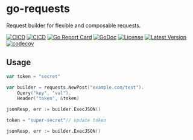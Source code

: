 # go-requests
Request builder for flexible and composable requests.


[![CICD](https://github.com/ajzo90/go-requests/actions/workflows/ci.yml/badge.svg)](https://github.com/ajzo90/go-requests/actions/workflows/ci.yml)
[![CICD](https://github.com/ajzo90/go-requests/actions/workflows/go.yml/badge.svg)](https://github.com/ajzo90/go-requests/actions/workflows/go.yml)
[![Go Report Card](https://goreportcard.com/badge/github.com/ajzo90/go-requests)](https://goreportcard.com/report/github.com/ajzo90/go-requests)
[![GoDoc](https://godoc.org/github.com/ajzo90/go-requests?status.svg)](https://godoc.org/github.com/ajzo90/go-requests)
[![License](https://shields.io/github/license/ajzo90/go-requests)](LICENSE)
[![Latest Version](https://shields.io/github/v/release/ajzo90/go-requests?display_name=tag&sort=semver)](https://github.com/ajzo90/go-requests/releases)
[![codecov](https://codecov.io/gh/ajzo90/go-requests/branch/main/graph/badge.svg?token=BDKHJVZCUY)](https://codecov.io/gh/ajzo90/go-requests)

## Usage
```go
var token = "secret"

var builder = requests.NewPost("example.com/test").
    Query("key", "val").
    Header("token", &token)

jsonResp, err := builder.ExecJSON()	

token = "super-secret"// update token		

jsonResp, err := builder.ExecJSON()

```
